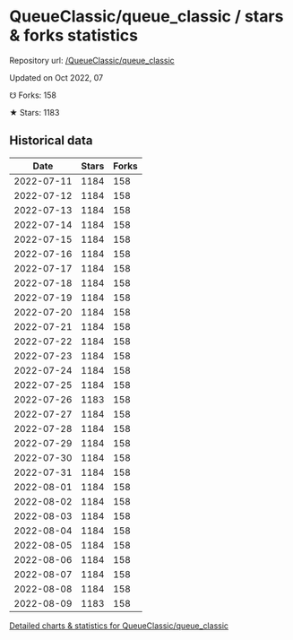 # QueueClassic/queue_classic / stars & forks statistics

Repository url: [/QueueClassic/queue_classic](https://github.com/QueueClassic/queue_classic)

Updated on Oct 2022, 07

☋ Forks: 158

★ Stars: 1183

## Historical data
| Date | Stars | Forks |
|------|-------|-------|
| 2022-07-11 | 1184 | 158 | 
| 2022-07-12 | 1184 | 158 | 
| 2022-07-13 | 1184 | 158 | 
| 2022-07-14 | 1184 | 158 | 
| 2022-07-15 | 1184 | 158 | 
| 2022-07-16 | 1184 | 158 | 
| 2022-07-17 | 1184 | 158 | 
| 2022-07-18 | 1184 | 158 | 
| 2022-07-19 | 1184 | 158 | 
| 2022-07-20 | 1184 | 158 | 
| 2022-07-21 | 1184 | 158 | 
| 2022-07-22 | 1184 | 158 | 
| 2022-07-23 | 1184 | 158 | 
| 2022-07-24 | 1184 | 158 | 
| 2022-07-25 | 1184 | 158 | 
| 2022-07-26 | 1183 | 158 | 
| 2022-07-27 | 1184 | 158 | 
| 2022-07-28 | 1184 | 158 | 
| 2022-07-29 | 1184 | 158 | 
| 2022-07-30 | 1184 | 158 | 
| 2022-07-31 | 1184 | 158 | 
| 2022-08-01 | 1184 | 158 | 
| 2022-08-02 | 1184 | 158 | 
| 2022-08-03 | 1184 | 158 | 
| 2022-08-04 | 1184 | 158 | 
| 2022-08-05 | 1184 | 158 | 
| 2022-08-06 | 1184 | 158 | 
| 2022-08-07 | 1184 | 158 | 
| 2022-08-08 | 1184 | 158 | 
| 2022-08-09 | 1183 | 158 | 


[Detailed charts & statistics for QueueClassic/queue_classic](https://reviewgithub.com/rep/QueueClassic/queue_classic)
